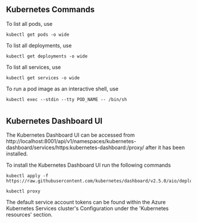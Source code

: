 ## Kubernetes Commands

To list all pods, use

```
kubectl get pods -o wide
```

To list all deployments, use

```
kubectl get deployments -o wide
```

To list all services, use

```
kubectl get services -o wide
```

To run a pod image as an interactive shell, use

```
kubectl exec --stdin --tty POD_NAME -- /bin/sh
```

#

## Kubernetes Dashboard UI

The Kubernetes Dashboard UI can be accessed from http://localhost:8001/api/v1/namespaces/kubernetes-dashboard/services/https:kubernetes-dashboard:/proxy/ after it has been installed.

To install the Kubernetes Dashboard UI run the following commands

```
kubectl apply -f https://raw.githubusercontent.com/kubernetes/dashboard/v2.5.0/aio/deploy/recommended.yaml
```

```
kubectl proxy
```

The default service account tokens can be found within the Azure Kubernetes Services cluster's Configuration under the 'Kubernetes resources' section.
